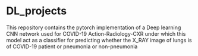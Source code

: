 # DL_projects
This repository contains the pytorch implementation of a Deep learning CNN network used for COVID-19 Action-Radiology-CXR under which this model act as a classifier for predicting whether the X_RAY image of lungs is of COVID-19 patient or pneumonia or non-pneumonia

